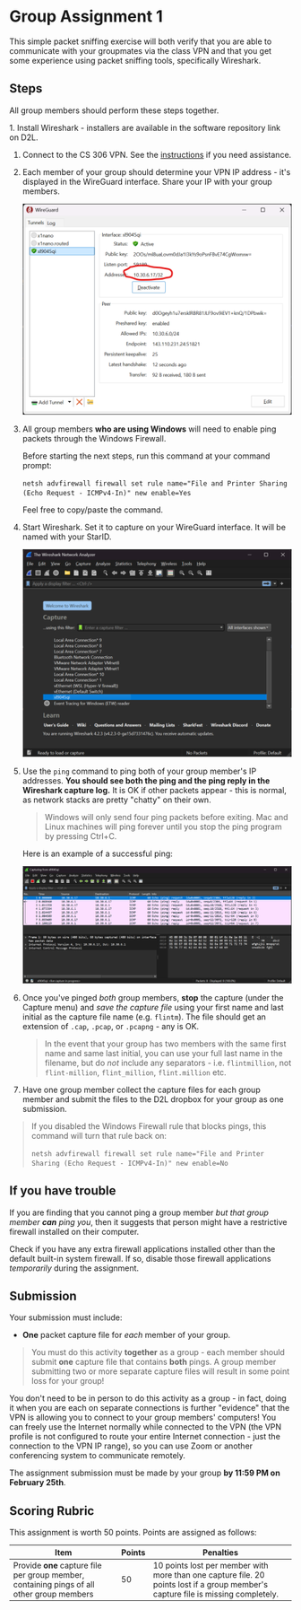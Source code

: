 # Group Assignment 1

This simple packet sniffing exercise will both verify that you are able to communicate with your groupmates via the class VPN and that you get some experience using packet sniffing tools, specifically Wireshark.

## Steps

All group members should perform these steps together.

1\. Install Wireshark - installers are available in the software repository link on D2L.

1. Connect to the CS 306 VPN. See the [instructions](VPN.md) if you need assistance.

1. Each member of your group should determine your VPN IP address - it's displayed in the WireGuard interface. Share your IP with your group members.

     ![WireGuard interface highlighting the client IP address](assets/ga1_1.png)

1. All group members **who are using Windows** will need to enable ping packets through the Windows Firewall.

    Before starting the next steps, run this command at your command prompt:

    `netsh advfirewall firewall set rule name="File and Printer Sharing (Echo Request - ICMPv4-In)" new enable=Yes`

    Feel free to copy/paste the command.

1. Start Wireshark. Set it to capture on your WireGuard interface. It will be named with your StarID.

     ![Selecting the WireGuard interface](assets/ga1_2.png)

1. Use the `ping` command to ping both of your group member's IP addresses. **You should see both the ping and the ping reply in the Wireshark capture log.** It is OK if other packets appear - this is normal, as network stacks are pretty "chatty" on their own.

    > Windows will only send four ping packets before exiting. Mac and Linux machines will ping forever until you stop the ping program by pressing Ctrl+C.

    Here is an example of a successful ping:

     ![Example of successful ping in Wireshark UI](assets/ga1_3.png)

1. Once you've pinged *both* group members, **stop** the capture (under the Capture menu) and *save the capture file* using your first name and last initial as the capture file name (e.g. `flintm`). The file should get an extension of `.cap`, `.pcap`, or `.pcapng` - any is OK.

    > In the event that your group has two members with the same first name and same last initial, you can use your full last name in the filename, but do *not* include any separators - i.e. `flintmillion`, not `flint-million`, `flint_million`, `flint.million` etc.

1. Have one group member collect the capture files for each group member and submit the files to the D2L dropbox for your group as one submission.

> If you disabled the Windows Firewall rule that blocks pings, this command will turn that rule back on:
>
> `netsh advfirewall firewall set rule name="File and Printer Sharing (Echo Request - ICMPv4-In)" new enable=No`

## If you have trouble

If you are finding that you cannot ping a group member *but that group member* ***can*** *ping you*, then it suggests that person might have a restrictive firewall installed on their computer.

Check if you have any extra firewall applications installed other than the default built-in system firewall. If so, disable those firewall applications *temporarily* during the assignment.

## Submission

Your submission must include:

* **One** packet capture file for *each* member of your group.

> You must do this activity **together** as a group - each member should submit **one** capture file that contains **both** pings. A group member submitting two or more separate capture files will result in some point loss for your group!

You don't need to be in person to do this activity as a group - in fact, doing it when you are each on separate connections is further "evidence" that the VPN is allowing you to connect to your group members' computers! You can freely use the Internet normally while connected to the VPN (the VPN profile is not configured to route your entire Internet connection - just the connection to the VPN IP range), so you can use Zoom or another conferencing system to communicate remotely.

The assignment submission must be made by your group **by 11:59 PM on February 25th**.

## Scoring Rubric

This assignment is worth 50 points. Points are assigned as follows:

| Item | Points | Penalties |
|-|-|-|
| Provide **one** capture file per group member, containing pings of all other group members | 50 | 10 points lost per member with more than one capture file. 20 points lost if a group member's capture file is missing completely.

